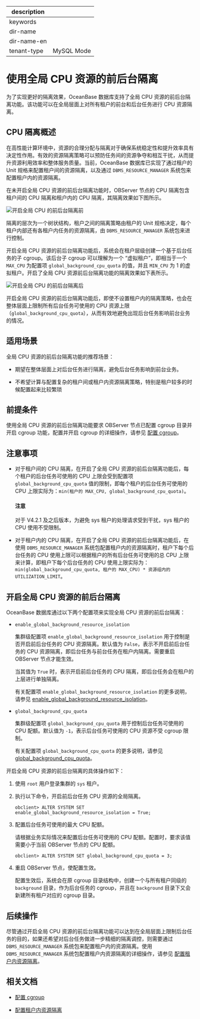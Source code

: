 |description||
|---|---|
|keywords||
|dir-name||
|dir-name-en||
|tenant-type|MySQL Mode|

# 使用全局 CPU 资源的前后台隔离

为了实现更好的隔离效果，OceanBase 数据库支持了全局 CPU 资源的前后台隔离功能。该功能可以在全局层面上对所有租户的前台和后台任务进行 CPU 资源隔离。

## CPU 隔离概述

在高性能计算环境中，资源的合理分配与隔离对于确保系统稳定性和提升效率具有决定性作用。有效的资源隔离策略可以预防任务间的资源争夺和相互干扰，从而提升资源利用效率和整体服务质量。当前，OceanBase 数据库已实现了通过租户的 Unit 规格来配置租户间的资源隔离，以及通过 `DBMS_RESOURCE_MANAGER` 系统包来配置租户内的资源隔离。

在未开启全局 CPU 资源的前后台隔离功能时，OBServer 节点的 CPU 隔离包含租户间的 CPU 隔离和租户内的 CPU 隔离，其隔离效果如下图所示。

![开启全局 CPU 的前后台隔离前](https://obbusiness-private.oss-cn-shanghai.aliyuncs.com/doc/img/observer-enterprise/V4.3.3/system-principle/before-open.png)

隔离的层次为一个树状结构，租户之间的隔离策略由租户的 Unit 规格决定，每个租户内部还有各租户内任务的资源隔离，由 `DBMS_RESOURCE_MANAGER` 系统包来进行控制。

开启全局 CPU 资源的前后台隔离功能后，系统会在租户层级创建一个基于后台任务的子 cgroup。该后台子 cgroup 可以理解为一个 “虚拟租户”，即相当于一个 `MAX_CPU` 为配置项 `global_background_cpu_quota` 的值，并且 `MIN_CPU` 为 1 的虚拟租户。开启了全局 CPU 资源前后台隔离功能的隔离效果如下表所示。

![开启全局 CPU 的前后台隔离后](https://obbusiness-private.oss-cn-shanghai.aliyuncs.com/doc/img/observer-enterprise/V4.3.3/system-principle/after-open.png)

开启全局 CPU 资源的前后台隔离功能后，即使不设置租户内的隔离策略，也会在整体层面上限制所有后台任务可使用的 CPU 资源上限（`global_background_cpu_quota`），从而有效地避免出现后台任务影响前台业务的情况。

## 适用场景

全局 CPU 资源的前后台隔离功能的推荐场景：

* 期望在整体层面上对后台任务进行隔离，避免后台任务影响到前台业务。

* 不希望计算与配置复杂的租户间或租户内资源隔离策略，特别是租户较多的时候配置起来比较繁琐

## 前提条件

使用全局 CPU 资源的前后台隔离功能要求 OBServer 节点已配置 cgroup 目录并开启 cgroup 功能，配置并开启 cgroup 的详细操作，请参见 [配置 cgroup](100.config-cgroups-of-enterprise-of-mysql.md)。

## 注意事项

* 对于租户间的 CPU 隔离，在开启了全局 CPU 资源的前后台隔离功能后，每个租户的后台任务可使用的 CPU 上限会受到配置项 `global_background_cpu_quota` 值的限制，即每个租户的后台任务可使用的 CPU 上限实际为：`min(租户的 MAX_CPU, global_background_cpu_quota)`。

  <main id="notice" type='notice'>
  <h4>注意</h4>
  <p>对于 V4.2.1 及之后版本，为避免 sys 租户的处理请求受到干扰，sys 租户的 CPU 使用不受限制。</p>
  </main>

* 对于租户内的 CPU 隔离，在开启了全局 CPU 资源的前后台隔离功能后，在使用 `DBMS_RESOURCE_MANAGER` 系统包配置租户内的资源隔离时，租户下每个后台任务的 CPU 使用上限可以根据租户的所有后台任务可使用的总 CPU 上限来计算，即租户下每个后台任务的 CPU 使用上限实际为：`min(global_background_cpu_quota, 租户的 MAX_CPU) * 资源组内的 UTILIZATION_LIMIT`。

## 开启全局 CPU 资源的前后台隔离

OceanBase 数据库通过以下两个配置项来实现全局 CPU 资源的前后台隔离：

* `enable_global_background_resource_isolation`

  集群级配置项 `enable_global_background_resource_isolation` 用于控制是否开启前后台任务的 CPU 资源隔离。默认值为 `False`，表示不开启前后台任务的 CPU 资源隔离，即后台任务与前台任务在租户内隔离。需要重启 OBServer 节点才能生效。
  
  当其值为 `True` 时，表示开启前后台任务的 CPU 隔离，即后台任务会在租户的上层进行单独隔离。

  有关配置项 `enable_global_background_resource_isolation` 的更多说明，请参见 [enable_global_background_resource_isolation](../../../../../700.reference/800.configuration-items-and-system-variables/100.system-configuration-items/300.cluster-level-configuration-items/7000.enable_global_background_resource_isolation.md)。

* `global_background_cpu_quota`

  集群级配置项 `global_background_cpu_quota` 用于控制后台任务可使用的 CPU 配额。默认值为 `-1`，表示后台任务可使用的 CPU 资源不受 cgroup 限制。

  有关配置项 `global_background_cpu_quota` 的更多说明，请参见 [global_background_cpu_quota](../../../../../700.reference/800.configuration-items-and-system-variables/100.system-configuration-items/300.cluster-level-configuration-items/10100.global_background_cpu_quota.md)。

开启全局 CPU 资源的前后台隔离的具体操作如下：

1. 使用 `root` 用户登录集群的 `sys` 租户。

2. 执行以下命令，开启前后台任务 CPU 资源的全局隔离。

   ```shell
   obclient> ALTER SYSTEM SET enable_global_background_resource_isolation = True;
   ```

3. 配置后台任务可使用的最大 CPU 配额。

   请根据业务实际情况来配置后台任务可使用的 CPU 配额。配置时，要求该值需要小于当前 OBServer 节点的 CPU 配额。

   ```shell
   obclient> ALTER SYSTEM SET global_background_cpu_quota = 3;
   ```

4. 重启 OBServer 节点，使配置生效。

   配置生效后，系统会在原 cgroup 目录结构中，创建一个与所有租户同级的 `background` 目录，作为后台任务的 cgroup，并且在 `background` 目录下又会新建所有租户对应的 cgroup 目录。

## 后续操作

尽管通过开启全局 CPU 资源的前后台隔离功能可以达到在全局层面上限制后台任务的目的，如果还希望对后台任务做进一步精细的隔离调控，则需要通过 `DBMS_RESOURCE_MANAGER` 系统包来配置租户内的资源隔离。使用`DBMS_RESOURCE_MANAGER` 系统包配置租户内资源隔离的详细操作，请参见 [配置租户内资源隔离](200.resource-isolation-at-user-level-of-mysql-mode.md)。

## 相关文档

* [配置 cgroup](100.config-cgroups-of-enterprise-of-mysql.md)

* [配置租户内资源隔离](200.resource-isolation-at-user-level-of-mysql-mode.md)
